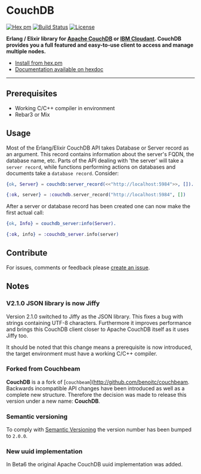 # CouchDB

[![Hex pm](https://img.shields.io/hexpm/v/couchdb.svg?style=flat-square&labelColor=5c676d&color=714a94)](https://hex.pm/packages/couchdb)
[![Build Status](https://secure.travis-ci.org/eyedouble/couchdb.svg?branch=master
"Build Status")](https://secure.travis-ci.org/eyedouble/couchdb)
[![License](https://img.shields.io/github/license/eyedouble/couchdb?color=007ec6&style=flat-square)](LICENSE)



**Erlang / Elixir library for [Apache CouchDB](http://couchdb.apache.org) or [IBM Cloudant](https://cloudant.com). CouchDB provides you a full featured and easy-to-use client to access and manage multiple nodes.** 

- [Install from hex.pm](https://hex.pm/packages/couchdb)
- [Documentation available on hexdoc](https://hexdocs.pm/couchdb)

---

## Prerequisites
- Working C/C++ compiler in environment
- Rebar3 or Mix

## Usage

Most of the Erlang/Elixir CouchDB API takes Database or Server record as an argument. This record contains information about the 
server's FQDN, the database name, etc. Parts of the API dealing with 'the server' will take a `server record`, while functions 
performing actions on databases and documents take a `database record`. Consider:

``` erlang
{ok, Server} = couchdb:server_record(<<"http://localhost:5984">>, []).
```

``` elixir
{:ok, server} = :couchdb.server_record("http://localhost:5984", [])
```

After a server or database record has been created one can now make the first actual call:

``` erlang
{ok, Info} = couchdb_server:info(Server).
```

``` elixir
{:ok, info} = :couchdb_server.info(server)
```

## Contribute

For issues, comments or feedback please [create an issue](http://github.com/eyedouble/couchdb/issues).

## Notes
### V2.1.0 JSON library is now Jiffy
Version 2.1.0 switched to Jiffy as the JSON library. This fixes a bug with strings containing UTF-8 characters.
Furthermore it improves performance and brings this CouchDB client closer to Apache CouchDB itself as it uses Jiffy too.

It should be noted that this change means a prerequisite is now introduced, the target environment must have 
a working C/C++ compiler.

### Forked from Couchbeam
**CouchDB** is a a fork of [`couchbeam`](http://github.com/benoitc/couchbeam. Backwards incompatible API changes have been introduced as well as a complete new structure. Therefore the decision was made to release this version under a new name: **CouchDB**.

### Semantic versioning
To comply with [Semantic Versioning](https://semver.org/) the version number has been bumped to `2.0.0`. 

### New uuid implementation
In Beta6 the original Apache CouchDB uuid implementation was added. 

